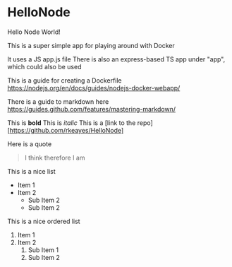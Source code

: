 # HelloNode
Hello Node World!

This is a super simple app for playing around with Docker

It uses a JS app.js file
There is also an express-based TS app under "app", which could also be used


This is a guide for creating a Dockerfile
https://nodejs.org/en/docs/guides/nodejs-docker-webapp/

There is a guide to markdown here
https://guides.github.com/features/mastering-markdown/

This is **bold**
This is *italic*
This is a [link to the repo][https://github.com/rkeayes/HelloNode]

Here is a quote
> I think therefore I am

This is a nice list
* Item 1
* Item 2
    * Sub Item 2
    * Sub Item 2

This is a nice ordered list
1. Item 1
1. Item 2
    1. Sub Item 1
    1. Sub Item 2
